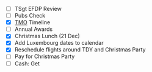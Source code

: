 - [ ] TSgt EFDP Review
- [ ] Pubs Check
- [X] [TMO](../PCS/TMO) Timeline
- [ ] Annual Awards
- [X] Christmas Lunch (21 Dec)
- [X] Add Luxembourg dates to calendar
- [X] Reschedule flights around TDY and Christmas Party
- [ ] Pay for Christmas Party
- [ ] Cash: Get
